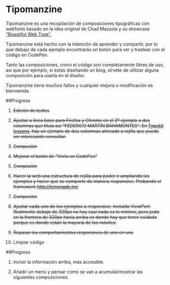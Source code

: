 Tipomanzine
===========

Tipomanzine es una recopilación de composiciones tipográficas con webfonts basado en la idea original de Chad Mazzola y su showcase <a href="http://hellohappy.org/beautiful-web-type/" target="_blank">"Beautiful Web Type".</a>


Tipomanzine está hecho con la intención de aprender y compartir, por lo que debajo de cada ejemplo encontrarás un botón para ver y trastear con el código en CodePen.

Tanto las composiciones, como el código son completamente libres de uso, asi que por ejemplo, si estás diseñando un blog, sírvete de utilizar alguna composición para usarla en el diseño.

Tipomanzine tiene muchos fallos y cualquier mejora o modificación es bienvenida.

##Progreso
1. ~~Edición de textos~~

5. ~~Ajustar a línea base para Firefox y Chrome en el 2º ejemplo a dos columnas que titula así "FEDERICO MARTÍN BAHAMONTES". En <a href="http://practice.typekit.com/lesson/typography-is-how-text-looks/">Typekit lessons</a>, hay un ejemplo de dos columnas alineado a rejilla que puede ser interesante consultar.~~

3. ~~Composión~~

4. ~~Mejorar el botón de "Verlo en CodePen"~~

5. ~~Composión~~

6. ~~Hacer la web una estructura de rejilla para poder ir ampliando los ejemplos y hacer que se comporte de manera responsive. Probando el framework http://lemonade.im/~~

7. ~~Composión~~

8. ~~Ajustar cada uno de los ejemplos a responsive. Incluido ViewPort. Realmente debajo de 320px no hay casi nada es lo mínimo, pero justo en la frontera de 320px hacia arriba es donde hay que tener cuidado porque es donde están la mayoría de los móviles.~~

9. ~~Repasar los comportamientos responsives de uno en uno~~

9. Limpiar código

##Progreso
1. Incluir la información arriba, más accesible.

2. Añadir un menú y pensar como se van a acumular/mostrar las siguientes composiciones.